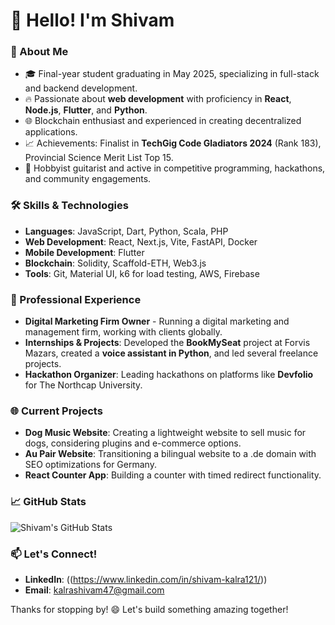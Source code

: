 # 👋 Hello! I'm Shivam

### 🚀 About Me
- 🎓 Final-year student graduating in May 2025, specializing in full-stack and backend development.
- 🔥 Passionate about **web development** with proficiency in **React**, **Node.js**, **Flutter**, and **Python**.
- 🌐 Blockchain enthusiast and experienced in creating decentralized applications.
- 📈 Achievements: Finalist in **TechGig Code Gladiators 2024** (Rank 183), Provincial Science Merit List Top 15.
- 🎸 Hobbyist guitarist and active in competitive programming, hackathons, and community engagements.

### 🛠️ Skills & Technologies
- **Languages**: JavaScript, Dart, Python, Scala, PHP
- **Web Development**: React, Next.js, Vite, FastAPI, Docker
- **Mobile Development**: Flutter
- **Blockchain**: Solidity, Scaffold-ETH, Web3.js
- **Tools**: Git, Material UI, k6 for load testing, AWS, Firebase

### 💼 Professional Experience
- **Digital Marketing Firm Owner** - Running a digital marketing and management firm, working with clients globally.
- **Internships & Projects**: Developed the **BookMySeat** project at Forvis Mazars, created a **voice assistant in Python**, and led several freelance projects.
- **Hackathon Organizer**: Leading hackathons on platforms like **Devfolio** for The Northcap University.

### 🌐 Current Projects
- **Dog Music Website**: Creating a lightweight website to sell music for dogs, considering plugins and e-commerce options.
- **Au Pair Website**: Transitioning a bilingual website to a .de domain with SEO optimizations for Germany.
- **React Counter App**: Building a counter with timed redirect functionality.
  
### 📈 GitHub Stats

![Shivam's GitHub Stats](https://github-readme-stats.vercel.app/api?username=shivamkalra123&show_icons=true&theme=dracula)

### 📫 Let's Connect!
- **LinkedIn**: ((https://www.linkedin.com/in/shivam-kalra121/))
- **Email**: kalrashivam47@gmail.com

Thanks for stopping by! 😄 Let's build something amazing together!
